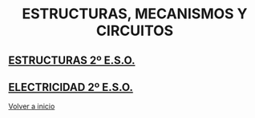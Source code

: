
<h1 align="center"> ESTRUCTURAS, MECANISMOS Y CIRCUITOS </h1>

 ## [ESTRUCTURAS 2º E.S.O.](https://github.com/angelmicelti/TecnoVilladiego2/4EstruMeca/Estructuras/readme.md)

 ## [ELECTRICIDAD 2º E.S.O.](/Electricidad/readme.md)

[Volver a inicio](https://github.com/angelmicelti/TecnoVilladiego2)
